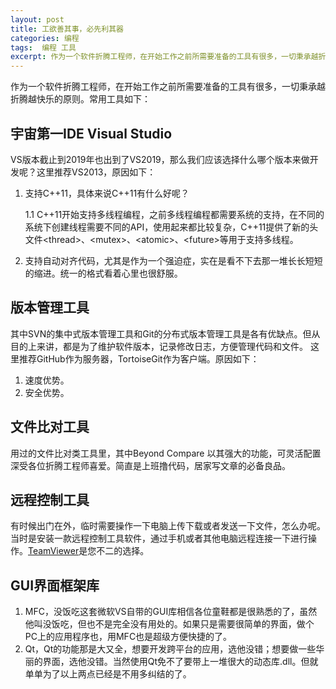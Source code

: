 ```yaml
---
layout: post
title: 工欲善其事，必先利其器
categories: 编程
tags:  编程 工具
excerpt: 作为一个软件折腾工程师，在开始工作之前所需要准备的工具有很多，一切秉承越折腾越快乐的原则。
---
```


作为一个软件折腾工程师，在开始工作之前所需要准备的工具有很多，一切秉承越折腾越快乐的原则。常用工具如下：

## 宇宙第一IDE Visual Studio

VS版本截止到2019年也出到了VS2019，那么我们应该选择什么哪个版本来做开发呢？这里推荐VS2013，原因如下：

1. 支持C++11，具体来说C++11有什么好呢？

    1.1 C++11开始支持多线程编程，之前多线程编程都需要系统的支持，在不同的系统下创建线程需要不同的API，使用起来都比较复杂，C++11提供了新的头文件&lt;thread>、&lt;mutex>、&lt;atomic>、&lt;future>等用于支持多线程。
2. 支持自动对齐代码，尤其是作为一个强迫症，实在是看不下去那一堆长长短短的缩进。统一的格式看着心里也很舒服。

## 版本管理工具

其中SVN的集中式版本管理工具和Git的分布式版本管理工具是各有优缺点。但从目的上来讲，都是为了维护软件版本，记录修改日志，方便管理代码和文件。
这里推荐GitHub作为服务器，TortoiseGit作为客户端。原因如下：

1. 速度优势。
2. 安全优势。

## 文件比对工具

用过的文件比对类工具里，其中Beyond Compare 以其强大的功能，可灵活配置深受各位折腾工程师喜爱。简直是上班撸代码，居家写文章的必备良品。

## 远程控制工具

有时候出门在外，临时需要操作一下电脑上传下载或者发送一下文件，怎么办呢。当时是安装一款远程控制工具软件，通过手机或者其他电脑远程连接一下进行操作。[TeamViewer](https://www.teamviewer.com/cn/download/windows/)是您不二的选择。

## GUI界面框架库

1. MFC，没饭吃这套微软VS自带的GUI库相信各位童鞋都是很熟悉的了，虽然他叫没饭吃，但也不是完全没有用处的。如果只是需要很简单的界面，做个PC上的应用程序也，用MFC也是超级方便快捷的了。
2. Qt，Qt的功能那是大又全，想要开发跨平台的应用，选他没错；想要做一些华丽的界面，选他没错。当然使用Qt免不了要带上一堆很大的动态库.dll。但就单单为了以上两点已经是不用多纠结的了。

